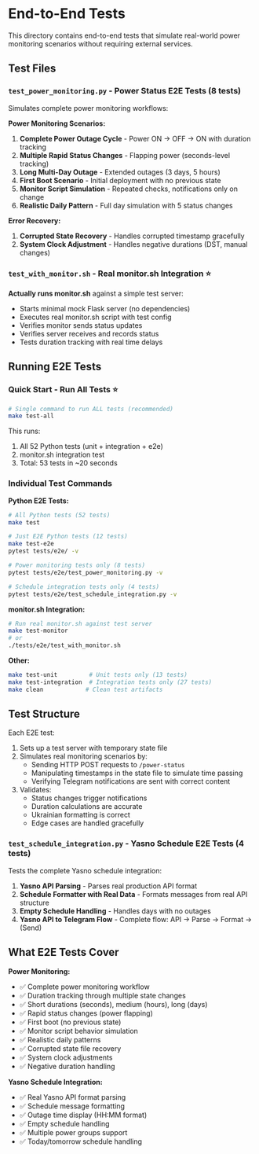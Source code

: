 # End-to-End Tests

This directory contains end-to-end tests that simulate real-world power monitoring scenarios without requiring external services.

## Test Files

### `test_power_monitoring.py` - Power Status E2E Tests (8 tests)

Simulates complete power monitoring workflows:

**Power Monitoring Scenarios:**
1. **Complete Power Outage Cycle** - Power ON → OFF → ON with duration tracking
2. **Multiple Rapid Status Changes** - Flapping power (seconds-level tracking)
3. **Long Multi-Day Outage** - Extended outages (3 days, 5 hours)
4. **First Boot Scenario** - Initial deployment with no previous state
5. **Monitor Script Simulation** - Repeated checks, notifications only on change
6. **Realistic Daily Pattern** - Full day simulation with 5 status changes

**Error Recovery:**
1. **Corrupted State Recovery** - Handles corrupted timestamp gracefully
2. **System Clock Adjustment** - Handles negative durations (DST, manual changes)

### `test_with_monitor.sh` - Real monitor.sh Integration ⭐

**Actually runs monitor.sh** against a simple test server:
- Starts minimal mock Flask server (no dependencies)
- Executes real monitor.sh script with test config
- Verifies monitor sends status updates
- Verifies server receives and records status
- Tests duration tracking with real time delays

## Running E2E Tests

### Quick Start - Run All Tests ⭐

```bash
# Single command to run ALL tests (recommended)
make test-all
```

This runs:
1. All 52 Python tests (unit + integration + e2e)
2. monitor.sh integration test
3. Total: 53 tests in ~20 seconds

### Individual Test Commands

**Python E2E Tests:**
```bash
# All Python tests (52 tests)
make test

# Just E2E Python tests (12 tests)
make test-e2e
pytest tests/e2e/ -v

# Power monitoring tests only (8 tests)
pytest tests/e2e/test_power_monitoring.py -v

# Schedule integration tests only (4 tests)
pytest tests/e2e/test_schedule_integration.py -v
```

**monitor.sh Integration:**
```bash
# Run real monitor.sh against test server
make test-monitor
# or
./tests/e2e/test_with_monitor.sh
```

**Other:**
```bash
make test-unit         # Unit tests only (13 tests)
make test-integration  # Integration tests only (27 tests)
make clean            # Clean test artifacts
```

## Test Structure

Each E2E test:
1. Sets up a test server with temporary state file
2. Simulates real monitoring scenarios by:
   - Sending HTTP POST requests to `/power-status`
   - Manipulating timestamps in the state file to simulate time passing
   - Verifying Telegram notifications are sent with correct content
3. Validates:
   - Status changes trigger notifications
   - Duration calculations are accurate
   - Ukrainian formatting is correct
   - Edge cases are handled gracefully

### `test_schedule_integration.py` - Yasno Schedule E2E Tests (4 tests)

Tests the complete Yasno schedule integration:

1. **Yasno API Parsing** - Parses real production API format
2. **Schedule Formatter with Real Data** - Formats messages from real API structure
3. **Empty Schedule Handling** - Handles days with no outages
4. **Yasno API to Telegram Flow** - Complete flow: API → Parse → Format → (Send)

## What E2E Tests Cover

**Power Monitoring:**
- ✅ Complete power monitoring workflow
- ✅ Duration tracking through multiple state changes
- ✅ Short durations (seconds), medium (hours), long (days)
- ✅ Rapid status changes (power flapping)
- ✅ First boot (no previous state)
- ✅ Monitor script behavior simulation
- ✅ Realistic daily patterns
- ✅ Corrupted state file recovery
- ✅ System clock adjustments
- ✅ Negative duration handling

**Yasno Schedule Integration:**
- ✅ Real Yasno API format parsing
- ✅ Schedule message formatting
- ✅ Outage time display (HH:MM format)
- ✅ Empty schedule handling
- ✅ Multiple power groups support
- ✅ Today/tomorrow schedule handling
